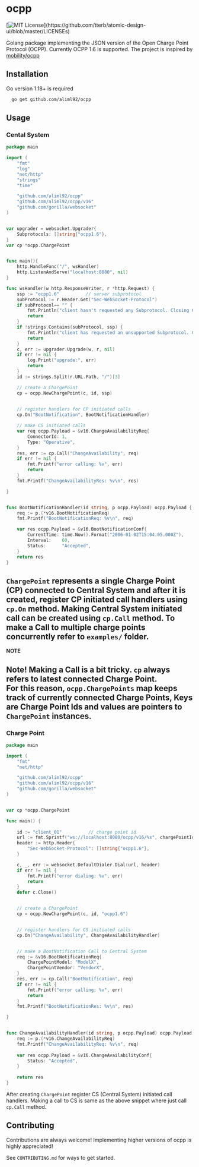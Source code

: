 
# ocpp

[![MIT License](https://img.shields.io/apm/l/atomic-design-ui.svg?)](https://github.com/tterb/atomic-design-ui/blob/master/LICENSEs)

Golang package implementing the JSON version of the Open Charge Point Protocol (OCPP). Currently OCPP 1.6 is supported.
The project is inspired by [mobility/ocpp](https://github.com/mobilityhouse/ocpp)

## Installation

Go version 1.18+ is required

```bash
  go get github.com/aliml92/ocpp
```
    
## Usage

### Cental System  
```go
package main

import (
	"fmt"
	"log"
	"net/http"
	"strings"
	"time"

	"github.com/aliml92/ocpp"
	"github.com/aliml92/ocpp/v16"
	"github.com/gorilla/websocket"
)


var upgrader = websocket.Upgrader{
	Subprotocols: []string{"ocpp1.6"},
}
var cp *ocpp.ChargePoint


func main(){
	http.HandleFunc("/", wsHandler)
	http.ListenAndServe("localhost:8080", nil)
}

func wsHandler(w http.ResponseWriter, r *http.Request) {
	ssp := "ocpp1.6"          // server subprotocol
	subProtocol := r.Header.Get("Sec-WebSocket-Protocol")	
	if subProtocol== "" {
		fmt.Println("client hasn't requested any Subprotocol. Closing Connection")
		return
	}
	if !strings.Contains(subProtocol, ssp) {
		fmt.Println("client has requested an unsupported Subprotocol. Closing Connection")
		return
	}
	c, err := upgrader.Upgrade(w, r, nil)
	if err != nil {
		log.Print("upgrade:", err)
		return
	}
	id := strings.Split(r.URL.Path, "/")[3]

	// create a ChargePoint
	cp = ocpp.NewChargePoint(c, id, ssp)
	

	// register handlers for CP initiated calls
	cp.On("BootNotification", BootNotificationHandler)

	// make CS initiated calls
	var req ocpp.Payload = &v16.ChangeAvailabilityReq{
		ConnectorId: 1,
		Type: "Operative",
	}
	res, err := cp.Call("ChangeAvailability", req)
	if err != nil {
		fmt.Printf("error calling: %v", err)
		return
	}
	fmt.Printf("ChangeAvailabilityRes: %v\n", res)

}


func BootNotificationHandler(id string, p ocpp.Payload) ocpp.Payload {
	req := p.(*v16.BootNotificationReq)
	fmt.Printf("BootNotificationReq: %v\n", req)

	var res ocpp.Payload = &v16.BootNotificationConf{
		CurrentTime: time.Now().Format("2006-01-02T15:04:05.000Z"),
		Interval:    60,
		Status:      "Accepted",
	}
	return res
}
```
`ChargePoint` represents a single Charge Point (CP) connected to Central System
and after it is created, register CP initiated call handlers using `cp.On` method.
Making Central System initiated call can be created using `cp.Call` method.
To make a Call to multiple charge points concurrently refer to `examples/` folder.
---
**NOTE**

Note! Making a Call is a bit tricky. `cp` always refers to latest connected Charge Point.  
For this reason, `ocpp.ChargePoints` map keeps track of currently connected Charge Points,
Keys are Charge Point Ids and values are pointers to `ChargePoint` instances.
---
  
### Charge Point
```go
package main

import (
	"fmt"
	"net/http"

	"github.com/aliml92/ocpp"
	"github.com/aliml92/ocpp/v16"
	"github.com/gorilla/websocket"
)


var cp *ocpp.ChargePoint

func main() {
	
	id := "client_01"          // charge point id
	url := fmt.Sprintf("ws://localhost:8080/ocpp/v16/%s", chargePointId)
	header := http.Header{
		"Sec-WebSocket-Protocol": []string{"ocpp1.6"},
	}

	c, _, err := websocket.DefaultDialer.Dial(url, header)
	if err != nil {
		fmt.Printf("error dialing: %v", err)
		return
	}
	defer c.Close()


	// create a ChargePoint
	cp = ocpp.NewChargePoint(c, id, "ocpp1.6")


	// register handlers for CS initiated calls
	cp.On("ChangeAvailability", ChangeAvailabilityHandler)


	// make a BootNotification Call to Central System
	req := &v16.BootNotificationReq{
		ChargePointModel: "ModelX",
		ChargePointVendor: "VendorX",
	} 
	res, err := cp.Call("BootNotification", req)
	if err != nil {
		fmt.Printf("error calling: %v", err)
		return
	}
	fmt.Printf("BootNotificationRes: %v\n", res)

}


func ChangeAvailabilityHandler(id string, p ocpp.Payload) ocpp.Payload {
	req := p.(*v16.ChangeAvailabilityReq)
	fmt.Printf("ChangeAvailabilityReq: %v\n", req)
	
	var res ocpp.Payload = &v16.ChangeAvailabilityConf{
		Status: "Accepted",
	}
	
	return res
}
```
After creating `ChargePoint` register CS (Central System) initiated call handlers.
Making a call to CS is same as the above snippet where just call `cp.Call` method.
## Contributing

Contributions are always welcome!
Implementing higher versions of ocpp is highly appreciated!

See `CONTRIBUTING.md` for ways to get started.
